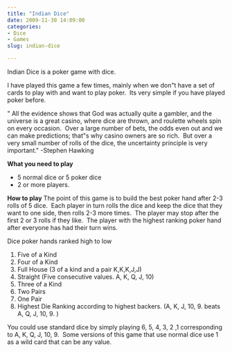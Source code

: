 ```yaml
---
title: "Indian Dice"
date: 2009-11-30 14:09:00
categories:
- Dice
- Games
slug: indian-dice

---
```


Indian Dice is a poker game with dice.

I have played this game a few times, mainly when we don&quot;t have a set of cards to play with and want to play poker.  Its very simple if you have played poker before.

"
All the evidence shows that God was actually quite a gambler, and the universe is a great casino, where dice are thrown, and roulette wheels spin on every occasion.  Over a large number of bets, the odds even out and we can make predictions; that&quot;s why casino owners are so rich.  But over a very small number of rolls of the dice, the uncertainty principle is very important."
-Stephen Hawking

<strong>What you need to play</strong>
<ul>
	<li>5 normal dice or 5 poker dice</li>
	<li>2 or more players.</li>
</ul>
<strong>How to play</strong>
The point of this game is to build the best poker hand after 2-3 rolls of 5 dice.  Each player in turn rolls the dice and keep the dice that they want to one side, then rolls 2-3 more times.  The player may stop after the first 2 or 3 rolls if they like.  The player with the highest ranking poker hand after everyone has had their turn wins.

Dice poker hands ranked high to low
1. Five of a Kind
2. Four of a Kind
3. Full House (3 of a kind and a pair K,K,K,J,J)
4. Straight (Five consecutive values. A, K, Q, J, 10)
5. Three of a Kind
6. Two Pairs
7. One Pair
8. Highest Die Ranking according to highest backers. (A, K, J, 10, 9. beats A, Q, J, 10, 9. )

You could use standard dice by simply playing 6, 5, 4, 3, 2 ,1 corresponding to A, K, Q, J, 10, 9.  Some versions of this game that use normal dice use 1 as a wild card that can be any value.

